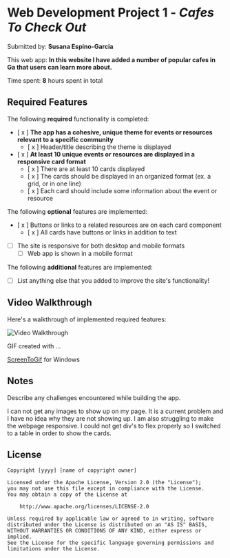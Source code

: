 # Web Development Project 1 - *Cafes To Check Out*

Submitted by: **Susana Espino-Garcia**

This web app: **In this website I have added a number of popular cafes in Ga that users can learn more about.**

Time spent: **8** hours spent in total

## Required Features

The following **required** functionality is completed:

- [ x ] **The app has a cohesive, unique theme for events or resources relevant to a specific community**
  - [ x ] Header/title describing the theme is displayed
- [ x ] **At least 10 unique events or resources are displayed in a responsive card format**
  - [ x ] There are at least 10 cards displayed 
  - [ x ] The cards should be displayed in an organized format (ex. a grid, or in one line)
  - [ x ] Each card should include some information about the event or resource


The following **optional** features are implemented:

- [ x ] Buttons or links to a related resources are on each card component
  - [ x ] All cards have buttons or links in addition to text
- [ ] The site is responsive for both desktop and mobile formats
  - [ ] Web app is shown in a mobile format

The following **additional** features are implemented:

* [ ] List anything else that you added to improve the site's functionality!

## Video Walkthrough

Here's a walkthrough of implemented required features:

<img src='https://imgur.com/a/mp5qpey' title='Video Walkthrough' width='' alt='Video Walkthrough' />


GIF created with ...  

[ScreenToGif](https://www.screentogif.com/) for Windows

## Notes

Describe any challenges encountered while building the app.

I can not get any images to show up on my page. It is a current problem and I have no idea why they are not showing up.
I am also struggling to make the webpage responsive. I could not get div's to flex properly so I switched to a table in 
order to show the cards.

## License

    Copyright [yyyy] [name of copyright owner]

    Licensed under the Apache License, Version 2.0 (the "License");
    you may not use this file except in compliance with the License.
    You may obtain a copy of the License at

        http://www.apache.org/licenses/LICENSE-2.0

    Unless required by applicable law or agreed to in writing, software
    distributed under the License is distributed on an "AS IS" BASIS,
    WITHOUT WARRANTIES OR CONDITIONS OF ANY KIND, either express or implied.
    See the License for the specific language governing permissions and
    limitations under the License.
